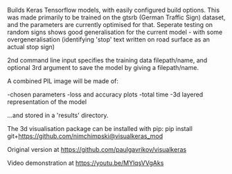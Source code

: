 Builds Keras Tensorflow models, with easily configured build options.
This was made primarily to be trained on the gtsrb (German Traffic Sign) dataset, and the parameters are currently optimised for that. 
Seperate testing on random signs shows good generalisation for the current model - with some overgeneralisation (identifying 'stop' text written on road surface as an actual stop sign)

2nd command line input specifies the training data filepath/name, and optional 3rd argument to save the model by giving a filepath/name.

A combined PIL image will be made of:

-chosen parameters
-loss and accuracy plots
-total time
-3d layered representation of the model

...and stored in a 'results' directory.

The 3d visualisation package can be installed with pip:
pip install git+https://github.com/nimchimpski@visualkeras_mod

Original version at https://github.com/paulgavrikov/visualkeras

Video demonstration at https://youtu.be/MYlqsVVgAks


